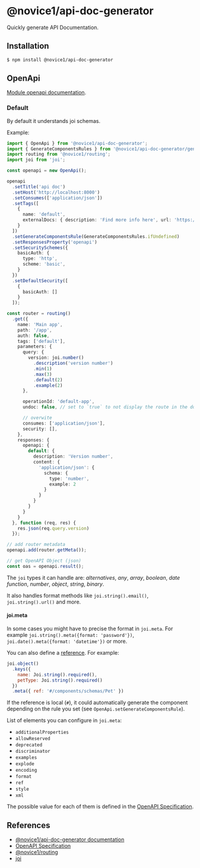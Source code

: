 # @novice1/api-doc-generator

Quickly generate API Documentation.

## Installation

```bash
$ npm install @novice1/api-doc-generator
```

## OpenApi

[Module openapi documentation](https://novice1.000webhostapp.com/api-doc-generator/modules/openapi.html).

### Default

By default it understands joi schemas.

Example:
```ts
import { OpenApi } from '@novice1/api-doc-generator';
import { GenerateComponentsRules } from '@novice1/api-doc-generator/generators/openapi';
import routing from '@novice1/routing';
import joi from 'joi';

const openapi = new OpenApi();

openapi
  .setTitle('api doc')
  .setHost('http://localhost:8000')
  .setConsumes(['application/json'])
  .setTags([
    {
      name: 'default',
      externalDocs: { description: 'Find more info here', url: 'https://swagger.io/specification/' }
    }
  ])
  .setGenerateComponentsRule(GenerateComponentsRules.ifUndefined)
  .setResponsesProperty('openapi')
  .setSecuritySchemes({
    basicAuth: {
      type: 'http',
      scheme: 'basic',
    }
  })
  .setDefaultSecurity([
    {
      basicAuth: []
    }
  ]);

const router = routing()
  .get({
    name: 'Main app',
    path: '/app',
    auth: false,
    tags: ['default'],
    parameters: {
      query: {
        version: joi.number()
          .description('version number')
          .min(1)
          .max(3)
          .default(2)
          .example(2)
      },

      operationId: 'default-app',
      undoc: false, // set to `true` to not display the route in the documentation

      // overwite
      consumes: ['application/json'],
      security: [],
    },
    responses: {
      openapi: {
        default: {
          description: 'Version number',
          content: {
            'application/json': {
              schema: {
                type: 'number',
                example: 2
              }
            }
          }
        }
      }
    }
  }, function (req, res) {
    res.json(req.query.version)
  });

// add router metadata
openapi.add(router.getMeta());

// get OpenAPI Object (json)
const oas = openapi.result();
```

The `joi` types it can handle are: *alternatives*, *any*, *array*, *boolean*, *date* *function*, *number*, *object*, *string*, *binary*.

It also handles format methods like `joi.string().email()`, `joi.string().url()` and more.

#### joi.meta

In some cases you might have to precise the format in `joi.meta`. For example `joi.string().meta({format: 'password'})`, `joi.date().meta({format: 'datetime'})` or more.

You can also define a [reference](https://swagger.io/specification/#reference-object). For example:
```js
joi.object()
  .keys({
    name: Joi.string().required(),
    petType: Joi.string().required()
  })
  .meta({ ref: '#/components/schemas/Pet' })
```
If the reference is local (`#`), it could automatically generate the component depending on the rule you set (see `OpenApi.setGenerateComponentsRule`).

List of elements you can configure in `joi.meta`: 
- `additionalProperties`
- `allowReserved`
- `deprecated`
- `discriminator`
- `examples`
- `explode`
- `encoding`
- `format`
- `ref`
- `style`
- `xml`

The possible value for each of them is defined in the [OpenAPI Specification](https://swagger.io/specification/).

## References

- [@novice1/api-doc-generator documentation](https://novice1.000webhostapp.com/api-doc-generator/)
- [OpenAPI Specification](https://swagger.io/specification/)
- [@novice1/routing](https://www.npmjs.com/package/@novice1/routing)
- [joi](https://www.npmjs.com/package/joi)